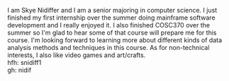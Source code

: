 I am Skye Nidiffer and I am a senior majoring in computer science. I just finished my first internship over the summer doing mainframe software development and I really enjoyed it. I also finished COSC370 over the summer so I'm glad to hear some of that course will prepare me for this course. I'm looking forward to learning more about different kinds of data analysis methods and techniques in this course. As for non-technical interests, I also like video games and art/crafts.  
hfh: snidiff1  
gh: nidif  
